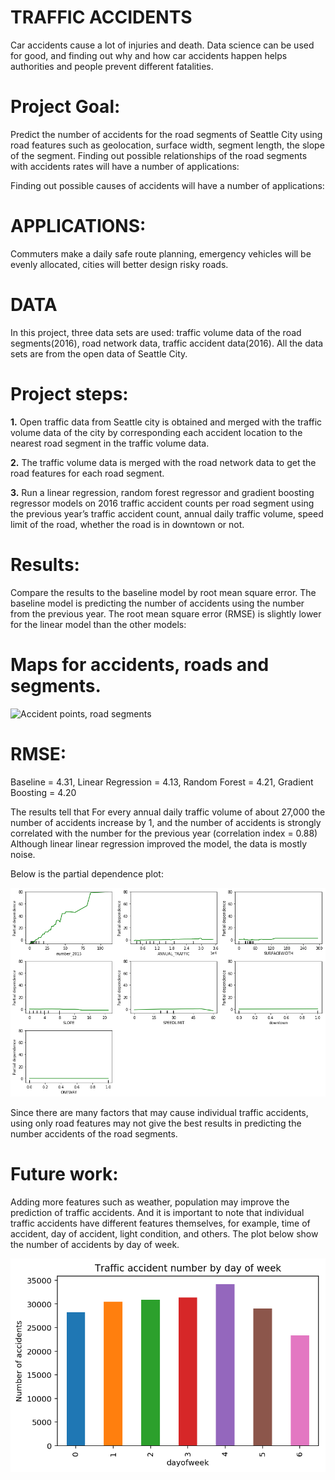 # **TRAFFIC ACCIDENTS**

Car accidents cause a lot of injuries and death. Data science can be used for good, and finding out why and how car accidents happen helps authorities and people prevent different fatalities.

# **Project Goal:**

Predict the number of accidents for the road segments of Seattle City using road features such as geolocation, surface width, segment length, the slope of the segment. Finding out possible relationships of the road segments with accidents rates will have a number of applications:

Finding out possible causes of accidents will have a number of applications:

# **APPLICATIONS:**

Commuters make a daily safe route planning, emergency vehicles will be evenly allocated, cities will better design risky roads.


# **DATA**

In this project, three data sets are used: traffic volume data of the road segments(2016), road network data, traffic accident data(2016). All the data sets are from the open data of Seattle City.




# **Project steps:**

**1.** Open traffic data from Seattle city is obtained and merged with the traffic volume data of the city by corresponding each accident location to the nearest road segment in the traffic volume data.

**2.** The traffic volume data is merged with the road network data to get the road features for each road segment.

**3.** Run a linear regression, random forest regressor and gradient boosting regressor models on 2016 traffic accident counts per road segment using the previous year’s traffic accident count, annual daily traffic volume, speed limit of the road, whether the road is in downtown or not. 

# **Results:**

Compare the results to the baseline model by root mean square error. The baseline model is predicting the number of accidents using the number from the previous year. The root mean square error (RMSE) is slightly lower for the linear model than the other models:

# Maps for accidents, roads and segments.

![Accident points, road segments](Users/gulomjon/galvanize/capstone/images/maps.png)

# **RMSE:**

Baseline = 4.31,
Linear Regression = 4.13,
Random Forest = 4.21,
Gradient Boosting = 4.20

The results tell that For every annual daily traffic volume of about 27,000 the number of accidents increase by 1, and the number of accidents is strongly correlated with the number for the previous year (correlation index = 0.88)
Although linear linear regression improved the model, the data is mostly noise.

Below is the partial dependence plot:

![Partial Dependence Plot](images/partial_dependenc_plot.png)


Since there are many factors that may cause individual traffic accidents, using only road features may not give the best results in predicting the number accidents of the road segments.

# **Future work:**
Adding more features such as weather, population may improve the prediction of traffic accidents. And it is important to note that individual traffic accidents have different features themselves, for example, time of accident, day of accident, light condition, and others. The plot below show the number of accidents by day of week.

![Accidents by day](images/accident_by_day.png)





















